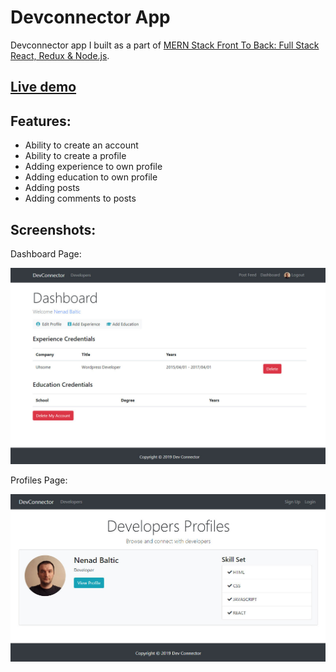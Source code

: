 # Devconnector App

Devconnector app I built as a part of [MERN Stack Front To Back: Full Stack React, Redux & Node.js](https://www.udemy.com/mern-stack-front-to-back).

## [Live demo](https://react-node-devconnector.herokuapp.com)

## Features:
- Ability to create an account
- Ability to create a profile 
- Adding experience to own profile
- Adding education to own profile
- Adding posts
- Adding comments to posts

## Screenshots:
Dashboard Page:

![](client/public/images/dashboard.jpg)

Profiles Page:

![](client/public/images/profiles.jpg)

